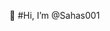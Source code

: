 

 👋 #Hi, I’m @Sahas001


<!---
Sahas001/Sahas001 is a ✨ special ✨ repository because its `README.md` (this file) appears on your GitHub profile.
You can click the Preview link to take a look at your changes.
--->
